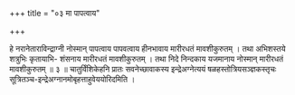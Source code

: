 +++
title = "०३ मा पापत्वाय"

+++

हे नरानेताराविन्द्राग्नी नोस्मान् पापत्वाय पापवत्वाय हीनभावाय मारीरधतं मावशीकुरुतम् । तथा अभिशस्तये शत्रुभिः कृतायाभि- शंसनाय मारीरधतं मावशीकुरुतम् । तथा निदे निन्दकाय यजमानाय नोस्मान् मारीरधतं मावशीकुरुतम् ॥ ३ ॥ चातुर्विंशिकेहनि प्रातः सवनेच्छावाकस्य इन्द्रेअग्नेत्ययं षळहस्तोत्रियसञ्ज्ञकस्तृचः सूत्रितञ्च-इन्द्रेअग्नानमोबृहत्ताहुवेययोरिदमिति ।